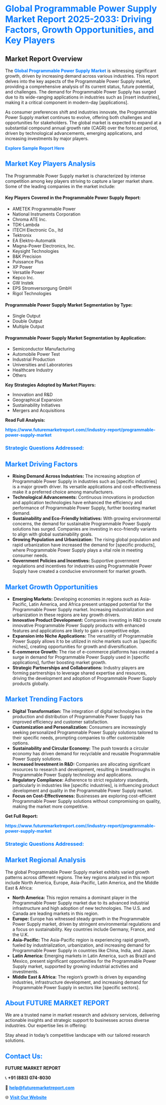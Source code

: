 <h1 style="color: #007BFF;">Global Programmable Power Supply Market Report 2025-2033: Driving Factors, Growth Opportunities, and Key Players</h1>

<section id="overview">
<h2>Market Report Overview</h2>
<p>The <a href="https://www.futuremarketreport.com//industry-report/programmable-power-supply-market" style="color: #007BFF; text-decoration: none;"><strong>Global Programmable Power Supply Market</strong></a> is witnessing significant growth, driven by increasing demand across various industries. This report delves into the key aspects of the Programmable Power Supply market, providing a comprehensive analysis of its current status, future potential, and challenges. The demand for Programmable Power Supply has surged due to its wide-ranging applications in industries such as [insert industries], making it a critical component in modern-day [applications].</p>
<p>As consumer preferences shift and industries innovate, the Programmable Power Supply market continues to evolve, offering both challenges and opportunities for stakeholders. The global market is expected to expand at a substantial compound annual growth rate (CAGR) over the forecast period, driven by technological advancements, emerging applications, and increasing investments by major players.</p>
</section>

<section id="overview">
<p><a href="https://www.futuremarketreport.com//request-sample/reportId=82248" style="color: #007BFF; text-decoration: none;"><strong>Explore Sample Report Here</strong></a></p>
</section>

<section id="key-players">
<h2 style="color: #007BFF;">Market Key Players Analysis</h2>
<p>The Programmable Power Supply market is characterized by intense competition among key players striving to capture a larger market share. Some of the leading companies in the market include:</p>
<h4>Key Players Covered in the Programmable Power Supply Report:</h4>
<ul><li>AMETEK Programmable Power</li><li>National Instruments Corporation</li><li>Chroma ATE Inc.</li><li>TDK-Lambda</li><li>ITECH Electronic Co., ltd</li><li>Tektronix</li><li>EA Elektro-Automatik</li><li>Magna-Power Electronics, Inc.</li><li>Keysight Technologies</li><li>B&amp;K Precision</li><li>Puissance Plus</li><li>XP Power</li><li>Versatile Power</li><li>Kepco Inc.</li><li>GW Instek</li><li>EPS Stromversorgung GmbH</li><li>Rigol Technologies</li></ul>
<h4>Programmable Power Supply Market Segmentation by Type:</h4>
<ul><li>Single Output</li><li>Double Output</li><li>Multiple Output</li></ul>

<h4>Programmable Power Supply Market Segmentation by Application:</h4>
<ul><li>Semiconductor Manufacturing</li><li>Automobile Power Test</li><li>Industrial Production</li><li>Universities and Laboratories</li><li>Healthcare Industry</li><li>Others</li></ul>
<p><strong>Key Strategies Adopted by Market Players:</strong></p>
<ul>
<li>Innovation and R&D</li>
<li>Geographical Expansion</li>
<li>Sustainability Initiatives</li>
<li>Mergers and Acquisitions</li>
</ul>
</section>

<section>
<p><strong>Read Full Analysis: </strong></p><a href="https://www.futuremarketreport.com//industry-report/programmable-power-supply-market" style="color: #007BFF; text-decoration: none;"><strong>https://www.futuremarketreport.com//industry-report/programmable-power-supply-market</strong></a>
<h3 style="color: #007BFF;">Strategic Questions Addressed:</h3>
</section>

<section id="driving-factors">
<h2 style="color: #007BFF;">Market Driving Factors</h2>
<ul>
<li><strong>Rising Demand Across Industries:</strong> The increasing adoption of Programmable Power Supply in industries such as [specific industries] is a major growth driver. Its versatile applications and cost-effectiveness make it a preferred choice among manufacturers.</li>
<li><strong>Technological Advancements:</strong> Continuous innovations in production and application technologies have enhanced the efficiency and performance of Programmable Power Supply, further boosting market demand.</li>
<li><strong>Sustainability and Eco-Friendly Initiatives:</strong> With growing environmental concerns, the demand for sustainable Programmable Power Supply solutions has surged. Companies are investing in eco-friendly variants to align with global sustainability goals.</li>
<li><strong>Growing Population and Urbanization:</strong> The rising global population and rapid urbanization have increased the demand for [specific products], where Programmable Power Supply plays a vital role in meeting consumer needs.</li>
<li><strong>Government Policies and Incentives:</strong> Supportive government regulations and incentives for industries using Programmable Power Supply have created a conducive environment for market growth.</li>
</ul>
</section>

<section id="growth-opportunities">
<h2 style="color: #007BFF;">Market Growth Opportunities</h2>
<ul>
<li><strong>Emerging Markets:</strong> Developing economies in regions such as Asia-Pacific, Latin America, and Africa present untapped potential for the Programmable Power Supply market. Increasing industrialization and urbanization in these regions are key growth drivers.</li>
<li><strong>Innovative Product Development:</strong> Companies investing in R&D to create innovative Programmable Power Supply products with enhanced features and applications are likely to gain a competitive edge.</li>
<li><strong>Expansion into Niche Applications:</strong> The versatility of Programmable Power Supply allows it to be utilized in niche markets such as [specific niches], creating opportunities for growth and diversification.</li>
<li><strong>E-commerce Growth:</strong> The rise of e-commerce platforms has created a surge in demand for Programmable Power Supply used in [specific applications], further boosting market growth.</li>
<li><strong>Strategic Partnerships and Collaborations:</strong> Industry players are forming partnerships to leverage shared expertise and resources, driving the development and adoption of Programmable Power Supply products globally.</li>
</ul>
</section>

<section id="trending-factors">
<h2 style="color: #007BFF;">Market Trending Factors</h2>
<ul>
<li><strong>Digital Transformation:</strong> The integration of digital technologies in the production and distribution of Programmable Power Supply has improved efficiency and customer satisfaction.</li>
<li><strong>Customization and Personalization:</strong> Consumers are increasingly seeking personalized Programmable Power Supply solutions tailored to their specific needs, prompting companies to offer customizable options.</li>
<li><strong>Sustainability and Circular Economy:</strong> The push towards a circular economy has driven demand for recyclable and reusable Programmable Power Supply solutions.</li>
<li><strong>Increased Investment in R&D:</strong> Companies are allocating significant resources to research and development, resulting in breakthroughs in Programmable Power Supply technology and applications.</li>
<li><strong>Regulatory Compliance:</strong> Adherence to strict regulatory standards, particularly in industries like [specific industries], is influencing product development and quality in the Programmable Power Supply market.</li>
<li><strong>Focus on Cost-Effectiveness:</strong> Businesses are exploring cost-efficient Programmable Power Supply solutions without compromising on quality, making the market more competitive.</li>
</ul>
</section>

<section>
<p><strong>Get Full Report: </strong></p><a href="https://www.futuremarketreport.com//industry-report/programmable-power-supply-market" style="color: #007BFF; text-decoration: none;"><strong>https://www.futuremarketreport.com//industry-report/programmable-power-supply-market</strong></a>
<h3 style="color: #007BFF;">Strategic Questions Addressed:</h3>
</section>


<section id="regional-analysis">
<h2 style="color: #007BFF;">Market Regional Analysis</h2>
<p>The global Programmable Power Supply market exhibits varied growth patterns across different regions. The key regions analyzed in this report include North America, Europe, Asia-Pacific, Latin America, and the Middle East & Africa:</p>
<ul>
<li><strong>North America:</strong> This region remains a dominant player in the Programmable Power Supply market due to its advanced industrial infrastructure and high adoption of new technologies. The U.S. and Canada are leading markets in this region.</li>
<li><strong>Europe:</strong> Europe has witnessed steady growth in the Programmable Power Supply market, driven by stringent environmental regulations and a focus on sustainability. Key countries include Germany, France, and the U.K.</li>
<li><strong>Asia-Pacific:</strong> The Asia-Pacific region is experiencing rapid growth, fueled by industrialization, urbanization, and increasing demand for Programmable Power Supply in countries like China, India, and Japan.</li>
<li><strong>Latin America:</strong> Emerging markets in Latin America, such as Brazil and Mexico, present significant opportunities for the Programmable Power Supply market, supported by growing industrial activities and investments.</li>
<li><strong>Middle East & Africa:</strong> The region’s growth is driven by expanding industries, infrastructure development, and increasing demand for Programmable Power Supply in sectors like [specific sectors].</li>
</ul>
</section>

<footer>
<h2 style="color: #007BFF;">About FUTURE MARKET REPORT</h2>
<p>We are a trusted name in market research and advisory services, delivering actionable insights and strategic support to businesses across diverse industries. Our expertise lies in offering:</p>

<p>Stay ahead in today’s competitive landscape with our tailored research solutions.</p>

<h2 style="color: #007BFF;">Contact Us:</h2>
<p><strong>FUTURE MARKET REPORT</strong></p>
<p>📞 <strong>+91 (883) 074-8030</strong></p>
<p>📧 <strong><a href="mailto:help@futuremarketreport.com" style="color: #007BFF;">help@futuremarketreport.com</a></strong></p>
<p>🌐 <strong><a href="https://www.futuremarketreport.com/" style="color: #007BFF;">Visit Our Website</a></strong></p>
</footer>